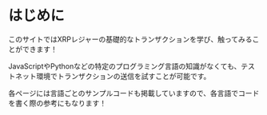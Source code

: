 # はじめに

このサイトではXRPレジャーの基礎的なトランザクションを学び、触ってみることができます！

JavaScriptやPythonなどの特定のプログラミング言語の知識がなくても、テストネット環境でトランザクションの送信を試すことが可能です。

各ページには言語ごとのサンプルコードも掲載していますので、各言語でコードを書く際の参考にもなります！
